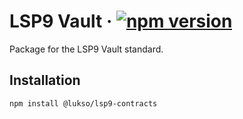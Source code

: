 # LSP9 Vault &middot; [![npm version](https://img.shields.io/npm/v/@lukso/lsp9-contracts.svg?style=flat)](https://www.npmjs.com/package/@lukso/lsp9-contracts)

Package for the LSP9 Vault standard.

## Installation

```bash
npm install @lukso/lsp9-contracts
```
